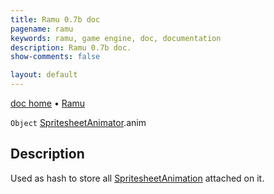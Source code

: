 ```yaml
---
title: Ramu 0.7b doc
pagename: ramu
keywords: ramu, game engine, doc, documentation
description: Ramu 0.7b doc.
show-comments: false

layout: default
---
```

[doc home](home) &#8226; [Ramu](../)  

``Object`` [SpritesheetAnimator](SpritesheetAnimator).anim

## Description
Used as hash to store all [SpritesheetAnimation](SpritesheetAnimation) attached on it.   

